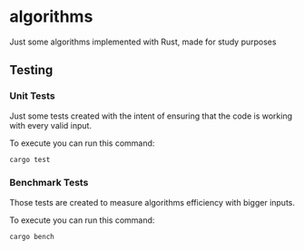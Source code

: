 # algorithms

Just some algorithms implemented with Rust, made for study purposes

## Testing

### Unit Tests

Just some tests created with the intent of ensuring that the code is working with every valid input.

To execute you can run this command:

``` rust
cargo test
```

### Benchmark Tests

Those tests are created to measure algorithms efficiency with bigger inputs.

To execute you can run this command:

``` rust
cargo bench
```
